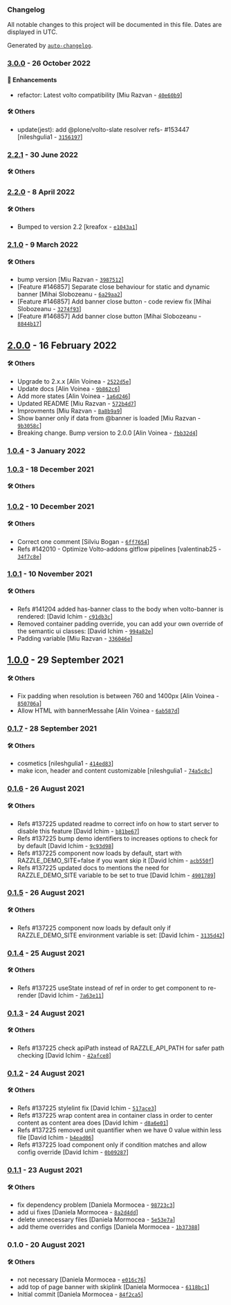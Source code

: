 ### Changelog

All notable changes to this project will be documented in this file. Dates are displayed in UTC.

Generated by [`auto-changelog`](https://github.com/CookPete/auto-changelog).

### [3.0.0](https://github.com/eea/volto-banner/compare/2.2.1...3.0.0) - 26 October 2022

#### :nail_care: Enhancements

- refactor: Latest volto compatibility [Miu Razvan - [`40e60b9`](https://github.com/eea/volto-banner/commit/40e60b9c43ca4a9865ee40e007ae5ca679c123c9)]

#### :hammer_and_wrench: Others

- update(jest): add @plone/volto-slate resolver refs- #153447 [nileshgulia1 - [`3156197`](https://github.com/eea/volto-banner/commit/31561978030af1dd294b2f5f5a671d69c8ff0cb9)]
### [2.2.1](https://github.com/eea/volto-banner/compare/2.2.0...2.2.1) - 30 June 2022

#### :hammer_and_wrench: Others

### [2.2.0](https://github.com/eea/volto-banner/compare/2.1.0...2.2.0) - 8 April 2022

#### :hammer_and_wrench: Others

- Bumped to version 2.2 [kreafox - [`e1043a1`](https://github.com/eea/volto-banner/commit/e1043a1727fb717690f20b106508207ea83f2781)]
### [2.1.0](https://github.com/eea/volto-banner/compare/2.0.0...2.1.0) - 9 March 2022

#### :hammer_and_wrench: Others

- bump version [Miu Razvan - [`3987512`](https://github.com/eea/volto-banner/commit/3987512e7d129fe098e44c5530b3df8d71d8d0b4)]
- [Feature #146857] Separate close behaviour for static and dynamic banner [Mihai Slobozeanu - [`6a29aa2`](https://github.com/eea/volto-banner/commit/6a29aa2ed162ffdd354f7d9cc5708b7233972442)]
- [Feature #146857] Add banner close button - code review fix [Mihai Slobozeanu - [`3274f93`](https://github.com/eea/volto-banner/commit/3274f935b5d21f87ed1e15ebe9a117847200a811)]
- [Feature #146857] Add banner close button [Mihai Slobozeanu - [`8844b17`](https://github.com/eea/volto-banner/commit/8844b17c691f9602d6d0121025a5d79cebe7bceb)]
## [2.0.0](https://github.com/eea/volto-banner/compare/1.0.4...2.0.0) - 16 February 2022

#### :hammer_and_wrench: Others

- Upgrade to 2.x.x [Alin Voinea - [`2522d5e`](https://github.com/eea/volto-banner/commit/2522d5e4aae9318708705591cdab2e5016da12b9)]
- Update docs [Alin Voinea - [`9b862c6`](https://github.com/eea/volto-banner/commit/9b862c62bba19e7822277540f2b644f8251ed5c7)]
- Add more states [Alin Voinea - [`1a6d246`](https://github.com/eea/volto-banner/commit/1a6d2460f5e1e1c5beb38efa0f79f331106328f5)]
- Updated README [Miu Razvan - [`572b4d7`](https://github.com/eea/volto-banner/commit/572b4d7ca581938e84157970ce01743ca56da423)]
- Improvments [Miu Razvan - [`8a8b9a9`](https://github.com/eea/volto-banner/commit/8a8b9a942a39570b25f0f6e2bf704386a278f5a8)]
- Show banner only if data from @banner is loaded [Miu Razvan - [`9b3058c`](https://github.com/eea/volto-banner/commit/9b3058c98a2f4970f18455005bfe1cd0ef7323a8)]
- Breaking change. Bump version to 2.0.0 [Alin Voinea - [`fbb32d4`](https://github.com/eea/volto-banner/commit/fbb32d4a3cff8f395aa050b1c47ddcf94d3b6703)]
### [1.0.4](https://github.com/eea/volto-banner/compare/1.0.3...1.0.4) - 3 January 2022

### [1.0.3](https://github.com/eea/volto-banner/compare/1.0.2...1.0.3) - 18 December 2021

#### :hammer_and_wrench: Others

### [1.0.2](https://github.com/eea/volto-banner/compare/1.0.1...1.0.2) - 10 December 2021

#### :hammer_and_wrench: Others

- Correct one comment [Silviu Bogan - [`6ff7654`](https://github.com/eea/volto-banner/commit/6ff76545a1aca6a9b5e7b1e0586fd251f7ce02c8)]
- Refs #142010 - Optimize Volto-addons gitflow pipelines [valentinab25 - [`34f7c8e`](https://github.com/eea/volto-banner/commit/34f7c8e82d6cd37f500ad58b600fb170074b5628)]
### [1.0.1](https://github.com/eea/volto-banner/compare/1.0.0...1.0.1) - 10 November 2021

#### :hammer_and_wrench: Others

- Refs #141204 added has-banner class to the body when volto-banner is rendered: [David Ichim - [`c91db3c`](https://github.com/eea/volto-banner/commit/c91db3cf8ee1630c14262b6d0a8bf41442932466)]
- Removed container padding override, you can add your own override of the semantic ui classes: [David Ichim - [`994a82e`](https://github.com/eea/volto-banner/commit/994a82eabd9f966c96889beb4d9473cfca5a467a)]
- Padding variable [Miu Razvan - [`336046e`](https://github.com/eea/volto-banner/commit/336046e49d6edcf98cf24911bf71084b32f5be67)]
## [1.0.0](https://github.com/eea/volto-banner/compare/0.1.7...1.0.0) - 29 September 2021

#### :hammer_and_wrench: Others

- Fix padding when resolution is between 760 and 1400px [Alin Voinea - [`850706a`](https://github.com/eea/volto-banner/commit/850706a208f15ebaf61483ecba49cc96b84fbaf1)]
- Allow HTML with bannerMessahe [Alin Voinea - [`6ab587d`](https://github.com/eea/volto-banner/commit/6ab587d66f0aebc0500d33a734b370631e98984f)]
### [0.1.7](https://github.com/eea/volto-banner/compare/0.1.6...0.1.7) - 28 September 2021

#### :hammer_and_wrench: Others

- cosmetics [nileshgulia1 - [`414ed83`](https://github.com/eea/volto-banner/commit/414ed830c1e4fbc8db45480016e6afa17a9982a1)]
- make icon, header and content customizable [nileshgulia1 - [`74a5c8c`](https://github.com/eea/volto-banner/commit/74a5c8c15dc4610c41883e71a2244a0edb66c7a4)]
### [0.1.6](https://github.com/eea/volto-banner/compare/0.1.5...0.1.6) - 26 August 2021

#### :hammer_and_wrench: Others

- Refs #137225 updated readme to correct info on how to start server to disable this feature [David Ichim - [`b81be67`](https://github.com/eea/volto-banner/commit/b81be6717790de375e53fc6f54a01eb534c144b8)]
- Refs #137225 bump demo identifiers to increases options to check for by default [David Ichim - [`9c93d98`](https://github.com/eea/volto-banner/commit/9c93d98aee543e58dc8125b1e454dee905e6feeb)]
- Refs #137225 component now loads by default, start with RAZZLE_DEMO_SITE=false if you want skip it [David Ichim - [`acb550f`](https://github.com/eea/volto-banner/commit/acb550f4eb9d7fa0652740e7b75451dd3a78604e)]
- Refs #137225 updated docs to mentions the need for RAZZLE_DEMO_SITE variable to be set to true [David Ichim - [`4901789`](https://github.com/eea/volto-banner/commit/4901789f7c3a56ec4b3cd9c6fcf25d81a61e43c0)]
### [0.1.5](https://github.com/eea/volto-banner/compare/0.1.4...0.1.5) - 26 August 2021

#### :hammer_and_wrench: Others

- Refs #137225 component now loads by default only if RAZZLE_DEMO_SITE environment variable is set: [David Ichim - [`3135d42`](https://github.com/eea/volto-banner/commit/3135d4262dfefb8c4e003b88cbe2c5f477525b7c)]
### [0.1.4](https://github.com/eea/volto-banner/compare/0.1.3...0.1.4) - 25 August 2021

#### :hammer_and_wrench: Others

- Refs #137225 useState instead of ref in order to get component to re-render [David Ichim - [`7a63e11`](https://github.com/eea/volto-banner/commit/7a63e113988f7f36d62042733a4eeacf08a4a83c)]
### [0.1.3](https://github.com/eea/volto-banner/compare/0.1.2...0.1.3) - 24 August 2021

#### :hammer_and_wrench: Others

- Refs #137225 check apiPath instead of RAZZLE_API_PATH for safer path checking [David Ichim - [`42afce8`](https://github.com/eea/volto-banner/commit/42afce8e9e0652cf4b970a4d6261ebdba3e82aef)]
### [0.1.2](https://github.com/eea/volto-banner/compare/0.1.1...0.1.2) - 24 August 2021

#### :hammer_and_wrench: Others

- Refs #137225 stylelint fix [David Ichim - [`517ace3`](https://github.com/eea/volto-banner/commit/517ace38aabfa418779462175c5d60785da3ce72)]
- Refs #137225 wrap content area in container class in order to center content as content area does [David Ichim - [`d8a6e01`](https://github.com/eea/volto-banner/commit/d8a6e01b2a65226c127f9cf419b42b6b97844610)]
- Refs #137225 removed unit quantifier when we have 0 value within less file [David Ichim - [`b4ead06`](https://github.com/eea/volto-banner/commit/b4ead0605045a0413b986d5215588f35a0aa5395)]
- Refs #137225 load component only if condition matches and allow config override [David Ichim - [`0b09287`](https://github.com/eea/volto-banner/commit/0b09287dcb1f21b6c58ff4e9d2de2d5d58c31044)]
### [0.1.1](https://github.com/eea/volto-banner/compare/0.1.0...0.1.1) - 23 August 2021

#### :hammer_and_wrench: Others

- fix dependency problem [Daniela Mormocea - [`98723c3`](https://github.com/eea/volto-banner/commit/98723c3575857a5bab879a9eb83e7e8ef2bae4de)]
- add ui fixes [Daniela Mormocea - [`8a2d4dd`](https://github.com/eea/volto-banner/commit/8a2d4dda78a8b94d383a9574cf048d475c41a48d)]
- delete unnecessary files [Daniela Mormocea - [`5e53e7a`](https://github.com/eea/volto-banner/commit/5e53e7af7be146056bdb8ce83a469db73e75e85e)]
- add theme overrides and configs [Daniela Mormocea - [`1b37388`](https://github.com/eea/volto-banner/commit/1b373881cf55cd8a57c343c4d93362eba80ca314)]
### 0.1.0 - 20 August 2021

#### :hammer_and_wrench: Others

- not necessary [Daniela Mormocea - [`e016c76`](https://github.com/eea/volto-banner/commit/e016c765e784fc8941889db46965fdd61ccdcdcd)]
- add top of page banner with skiplink [Daniela Mormocea - [`6118bc1`](https://github.com/eea/volto-banner/commit/6118bc187bb6b68b93cd916113e80fb9c38efc6c)]
- Initial commit [Daniela Mormocea - [`84f2ca5`](https://github.com/eea/volto-banner/commit/84f2ca539a26ff29355b73c8ca99635833651d27)]
